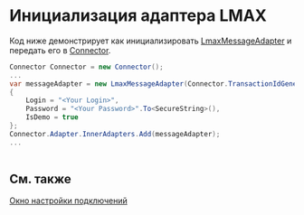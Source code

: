 # Инициализация адаптера LMAX

Код ниже демонстрирует как инициализировать [LmaxMessageAdapter](xref:StockSharp.LMAX.LmaxMessageAdapter) и передать его в [Connector](xref:StockSharp.Algo.Connector).

```cs
Connector Connector = new Connector();				
...				
var messageAdapter = new LmaxMessageAdapter(Connector.TransactionIdGenerator)
{
	Login = "<Your Login>",
	Password = "<Your Password>".To<SecureString>(),
	IsDemo = true
};
Connector.Adapter.InnerAdapters.Add(messageAdapter);
...	
							
```

## См. также

[Окно настройки подключений](../../../graphical_user_interface/connection_settings_window.md)
